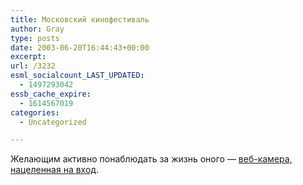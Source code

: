 ```yaml
---
title: Московский кинофестиваль
author: Gray
type: posts
date: 2003-06-20T16:44:43+00:00
excerpt:
url: /3232
esml_socialcount_LAST_UPDATED:
  - 1497293042
essb_cache_expire:
  - 1614567019
categories:
  - Uncategorized

---
```








Желающим активно понаблюдать за жизнь оного &#8212; <a href="http://www.ophoto.ru/camera/" target="_blank">веб-камера, нацеленная на вход</a>.